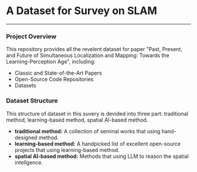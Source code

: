 


# A Dataset for Survey on SLAM

---

### **Project Overview**

This repository provides all the revelent dataset for paper "Past, Present, and Future of Simultaneous Localization and Mapping: Towards the Learning-Perception Age", including:  
* Classic and State-of-the-Art Papers 
* Open-Source Code Repositories
* Datasets



### **Dataset Structure**  
This structure of dataset in this suvery is devided into three part: traditional method, learning-based method, spatial AI-based method.
* **traditional method:** A collection of seminal works that using hand-designed method.
* **learning-based method:** A handpicked list of excellent open-source projects that using learning-based method.
* **spatial AI-based method:** Methods that using LLM to reason the spatial intellgence.